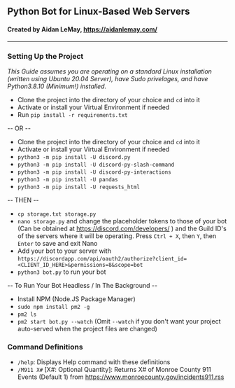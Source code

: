 ## Python Bot for Linux-Based Web Servers
#### Created by Aidan LeMay, https://aidanlemay.com/

***

### Setting Up the Project
*This Guide assumes you are operating on a standard Linux installation (written using Ubuntu 20.04 Server), have Sudo privelages, and have Python3.8.10 (Minimum!) installed.*

* Clone the project into the directory of your choice and `cd` into it
* Activate or install your Virtual Environment if needed
* Run `pip install -r requirements.txt`

-- OR --

* Clone the project into the directory of your choice and `cd` into it
* Activate or install your Virtual Environment if needed
* `python3 -m pip install -U discord.py`
* `python3 -m pip install -U discord-py-slash-command`
* `python3 -m pip install -U discord-py-interactions`
* `python3 -m pip install -U pandas`
* `python3 -m pip install -U requests_html`

-- THEN --

* `cp storage.txt storage.py`
* `nano storage.py` and change the placeholder tokens to those of your bot (Can be obtained at https://discord.com/developers/ ) and the Guild ID's of the servers where it will be operating. Press `Ctrl + X`, then `Y`, then `Enter` to save and exit Nano
* Add your bot to your server with `https://discordapp.com/api/oauth2/authorize?client_id=<CLIENT_ID_HERE>&permissions=8&scope=bot`
* `python3 bot.py` to run your bot

-- To Run Your Bot Headless / In The Background --

* Install NPM (Node.JS Package Manager)
* `sudo npm install pm2 -g`
* `pm2 ls`
* `pm2 start bot.py --watch` (Omit `--watch` if you don't want your project auto-served when the project files are changed)

### Command Definitions
* `/help`: Displays Help command with these definitions
* `/M911 X#` [X#: Optional Quantity]: Returns X# of Monroe County 911 Events (Default 1) from https://www.monroecounty.gov/incidents911.rss